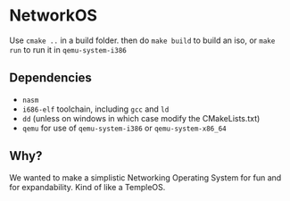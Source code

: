# NetworkOS

Use `cmake ..` in a build folder. then do `make build` to build an iso, or `make run` to run it in `qemu-system-i386`

## Dependencies
- `nasm`
- `i686-elf` toolchain, including `gcc` and `ld`
- `dd` (unless on windows in which case modify the CMakeLists.txt)
- `qemu` for use of `qemu-system-i386` or `qemu-system-x86_64`

## Why?
We wanted to make a simplistic Networking Operating System for fun and for expandability. Kind of like a TempleOS.